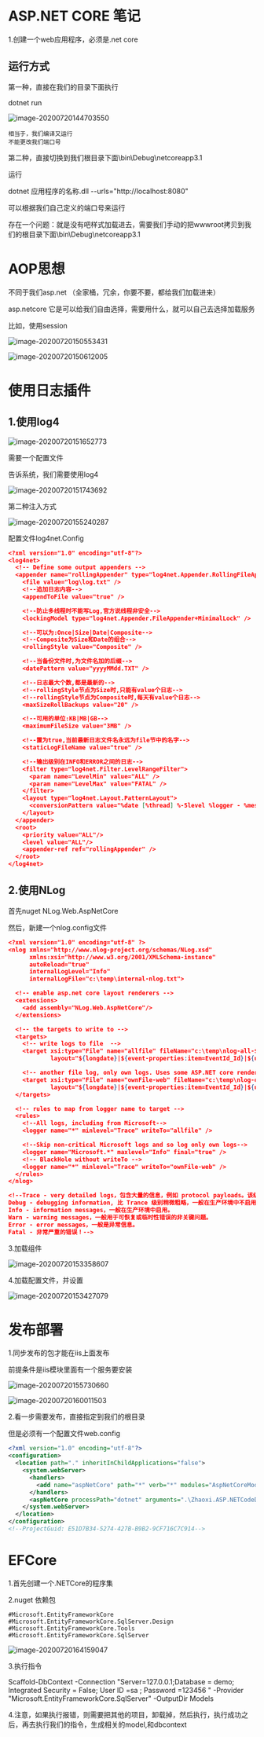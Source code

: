 #  ASP.NET CORE 笔记

1.创建一个web应用程序，必须是.net core 

## 运行方式

第一种，直接在我们的目录下面执行

dotnet  run 

![image-20200720144703550](images/image-20200720144703550.png)











~~~shell
相当于，我们编译又运行
不能更改我们端口号
~~~

第二种，直接切换到我们根目录下面\bin\Debug\netcoreapp3.1

运行

dotnet  应用程序的名称.dll --urls="http://localhost:8080"

可以根据我们自己定义的端口号来运行

存在一个问题：就是没有吧样式加载进去，需要我们手动的把wwwroot拷贝到我们的根目录下面\bin\Debug\netcoreapp3.1

# AOP思想

不同于我们asp.net （全家桶，冗余，你要不要，都给我们加载进来）

asp.netcore 它是可以给我们自由选择，需要用什么，就可以自己去选择加载服务

比如，使用session

![image-20200720150553431](images/image-20200720150553431.png)

![image-20200720150612005](images/image-20200720150612005.png)



# 使用日志插件

## 1.使用log4

![image-20200720151652773](images/image-20200720151652773.png)

需要一个配置文件

告诉系统，我们需要使用log4

![image-20200720151743692](images/image-20200720151743692.png)

第二种注入方式

![image-20200720155240287](images/image-20200720155240287.png)



配置文件log4net.Config

~~~json
<?xml version="1.0" encoding="utf-8"?>
<log4net>
  <!-- Define some output appenders -->
  <appender name="rollingAppender" type="log4net.Appender.RollingFileAppender">
    <file value="log\log.txt" />
    <!--追加日志内容-->
    <appendToFile value="true" />

    <!--防止多线程时不能写Log,官方说线程非安全-->
    <lockingModel type="log4net.Appender.FileAppender+MinimalLock" />

    <!--可以为:Once|Size|Date|Composite-->
    <!--Composite为Size和Date的组合-->
    <rollingStyle value="Composite" />

    <!--当备份文件时,为文件名加的后缀-->
    <datePattern value="yyyyMMdd.TXT" />

    <!--日志最大个数,都是最新的-->
    <!--rollingStyle节点为Size时,只能有value个日志-->
    <!--rollingStyle节点为Composite时,每天有value个日志-->
    <maxSizeRollBackups value="20" />

    <!--可用的单位:KB|MB|GB-->
    <maximumFileSize value="3MB" />

    <!--置为true,当前最新日志文件名永远为file节中的名字-->
    <staticLogFileName value="true" />

    <!--输出级别在INFO和ERROR之间的日志-->
    <filter type="log4net.Filter.LevelRangeFilter">
      <param name="LevelMin" value="ALL" />
      <param name="LevelMax" value="FATAL" />
    </filter>
    <layout type="log4net.Layout.PatternLayout">
      <conversionPattern value="%date [%thread] %-5level %logger - %message%newline"/>
    </layout>
  </appender>
  <root>
    <priority value="ALL"/>
    <level value="ALL"/>
    <appender-ref ref="rollingAppender" />
  </root>
</log4net>

~~~

## 2.使用NLog

首先nuget NLog.Web.AspNetCore

然后，新建一个nlog.config文件

~~~json
<?xml version="1.0" encoding="utf-8" ?>
<nlog xmlns="http://www.nlog-project.org/schemas/NLog.xsd"
      xmlns:xsi="http://www.w3.org/2001/XMLSchema-instance"
      autoReload="true"
      internalLogLevel="Info"
      internalLogFile="c:\temp\internal-nlog.txt">

  <!-- enable asp.net core layout renderers -->
  <extensions>
    <add assembly="NLog.Web.AspNetCore"/>
  </extensions>

  <!-- the targets to write to -->
  <targets>
    <!-- write logs to file  -->
    <target xsi:type="File" name="allfile" fileName="c:\temp\nlog-all-${shortdate}.log"
            layout="${longdate}|${event-properties:item=EventId_Id}|${uppercase:${level}}|${logger}|${message} ${exception:format=tostring}" />

    <!-- another file log, only own logs. Uses some ASP.NET core renderers -->
    <target xsi:type="File" name="ownFile-web" fileName="c:\temp\nlog-own-${shortdate}.log"
            layout="${longdate}|${event-properties:item=EventId_Id}|${uppercase:${level}}|${logger}|${message} ${exception:format=tostring}|url: ${aspnet-request-url}|action: ${aspnet-mvc-action}" />
  </targets>

  <!-- rules to map from logger name to target -->
  <rules>
    <!--All logs, including from Microsoft-->
    <logger name="*" minlevel="Trace" writeTo="allfile" />

    <!--Skip non-critical Microsoft logs and so log only own logs-->
    <logger name="Microsoft.*" maxlevel="Info" final="true" />
    <!-- BlackHole without writeTo -->
    <logger name="*" minlevel="Trace" writeTo="ownFile-web" />
  </rules>
</nlog>

<!--Trace - very detailed logs，包含大量的信息，例如 protocol payloads。该级别一般仅在开发环境中启用。
Debug - debugging information, 比 Trance 级别稍微粗略，一般在生产环境中不启用。
Info - information messages，一般在生产环境中启用。
Warn - warning messages，一般用于可恢复或临时性错误的非关键问题。
Error - error messages，一般是异常信息。
Fatal - 非常严重的错误！-->
~~~



3.加载组件

![image-20200720153358607](images/image-20200720153358607.png)

4.加载配置文件，并设置

![image-20200720153427079](images/image-20200720153427079.png)

# 发布部署



1.同步发布的包才能在iis上面发布

前提条件是iis模块里面有一个服务要安装

![image-20200720155730660](images/image-20200720155730660.png)

![image-20200720160011503](images/image-20200720160011503.png)

2.看一步需要发布，直接指定到我们的根目录

但是必须有一个配置文件web.config

~~~xml
<?xml version="1.0" encoding="utf-8"?>
<configuration>
  <location path="." inheritInChildApplications="false">
    <system.webServer>
      <handlers>
        <add name="aspNetCore" path="*" verb="*" modules="AspNetCoreModuleV2" resourceType="Unspecified" />
      </handlers>
      <aspNetCore processPath="dotnet" arguments=".\Zhaoxi.ASP.NETCodeDemo.dll" stdoutLogEnabled="false" stdoutLogFile=".\logs\stdout" hostingModel="inprocess" />
    </system.webServer>
  </location>
</configuration>
<!--ProjectGuid: E51D7B34-5274-427B-B9B2-9CF716C7C914-->
~~~



# EFCore



1.首先创建一个.NETCore的程序集

2.nuget 依赖包

  ~~~shell
#Microsoft.EntityFrameworkCore
#Microsoft.EntityFrameworkCore.SqlServer.Design
#Microsoft.EntityFrameworkCore.Tools
#Microsoft.EntityFrameworkCore.SqlServer
  ~~~

![image-20200720164159047](images/image-20200720164159047.png)

3.执行指令

Scaffold-DbContext -Connection "Server=127.0.0.1;Database = demo; Integrated Security = False; User ID =sa ; Password =123456 " -Provider "Microsoft.EntityFrameworkCore.SqlServer" -OutputDir Models

4.注意，如果执行报错，则需要把其他的项目，卸载掉，然后执行，执行成功之后，再去执行我们的指令，生成相关的model,和dbcontext